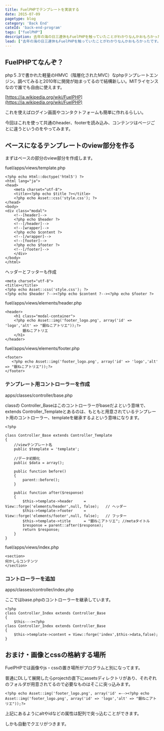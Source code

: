 ```yaml
---
title: FuelPHPでテンプレートを実装する
date: 2015-07-09
pagetype: blog
category: 'Back End'
cateId: 'back-end-program'
tags: ["fuelPHP"]
description: 去年の海の日三連休もFuelPHPを触っていたことがわかりなんかおもろかったです。とりあえず、FuelPHPでテンプレートを作ったのでまとめます。
lead: ["去年の海の日三連休もFuelPHPを触っていたことがわかりなんかおもろかったです。","とりあえず、FuelPHPでテンプレートを作ったのでまとめます。"]
---
```

## FuelPHPてなんぞ？
php５.3で書かれた軽量のHMVC（階層化されたMVC）なphpテンプレートエンジン。調べてみると2010年に開発が始まってるので結構新しい。MITライセンスなので誰でも自由に使えます。

[https://ja.wikipedia.org/wiki/FuelPHP](https://ja.wikipedia.org/wiki/FuelPHP)

これを使えばログイン画面やコンタクトフォームも簡単に作れるらしい。

今回はこれを使って共通のheader、footerを読み込み、コンテンツはページごとに違うというのをやってみます。
## ベースになるテンプレートのview部分を作る
まずはベースの部分のview部分を作成します。

fuel/apps/views/template.php
```
<?php echo Html::doctype('html5') ?>
<html lang="ja">
<head>
    <meta charset="utf-8">
    <title><?php echo $title ?></title>
    <?php echo Asset::css('style.css'); ?>
</head>
<body>
<div class="modal">
    <!--[header]-->
    <?php echo $header ?>
    <!--[/header]-->
    <!--[wrapper]-->
    <?php echo $content ?>
    <!--[/wrapper]-->
    <!--[footer]-->
    <?php echo $footer ?>
    <!--[/footer]-->
    </div>
</body>
</html>
```
ヘッダーとフッターも作成
```
<meta charset="utf-8">
<title></title>
<?php echo Asset::css('style.css'); ?>
<?php echo $header ?--><?php echo $content ?--><?php echo $footer ?>
```
fuel/apps/views/elements/header.php
```
<header>
    <h1 class="modal-container">
    <?php echo Asset::img('footer_logo.png', array('id' => 'logo','alt' => "銀ねこアトリエ"));?>
        銀ねこアトリエ
    </h1>
</header>
```
fuel/apps/views/elements/footer.php
```
<footer>
   <?php echo Asset::img('footer_logo.png', array('id' => 'logo','alt' => "銀ねこアトリエ"));?>
</footer>
```
### テンプレート用コントローラーを作成
apps/classes/controller/base.php

classの Controller_Baseはこのコントローラーがbaseだよという意味で、extends Controller_Templateとあるのは、もともと用意されているテンプレート用のコントローラー、templateを継承するよという意味になります。
```
<?php

class Controller_Base extends Controller_Template
{
    //viewテンプレート名
    public $template = 'template';

    //データ初期化
    public $data = array();

    public function before()
    {
        parent::before();
    }

    public function after($response)
    {
        $this->template->header     = View::forge('elements/header',null, false);   // ヘッダー
        $this->template->footer     = View::forge('elements/footer',null, false);   // フッター
        $this->template->title      = "銀ねこアトリエ"; //metaタイトル
        $response = parent::after($response);
        return $response;
    }
}
```
fuel/apps/views/index.php
```
<section>
何かしらコンテンツ
</section>
```
### コントローラーを追加
apps/classes/controller/index.php

ここではbase.phpのコントローラーを継承しています。
```
<?php
class Controller_Index extends Controller_Base
{
    $this---><?php
class Controller_Index extends Controller_Base
{
    $this->template->content = View::forge('index',$this->data,false);
}
```
## おまけ・画像とcssの格納する場所
FuelPHPでは画像やjs・cssの置き場所がプログラムと別になってます。

普通にDLして展開したらprojectの直下にassetsディレクトリがあり、それぞれのフォルダが用意されてるので必要なものはそこに突っ込みます。
```
<?php echo Asset::img('footer_logo.png', array('id' =--><?php echo Asset::img('footer_logo.png', array('id' => 'logo','alt' => "銀ねこアトリエ"));?>
```
上記にあるようにaltやidなどの属性は配列で突っ込むことができます。

しかも自動でクエリがつきます。

